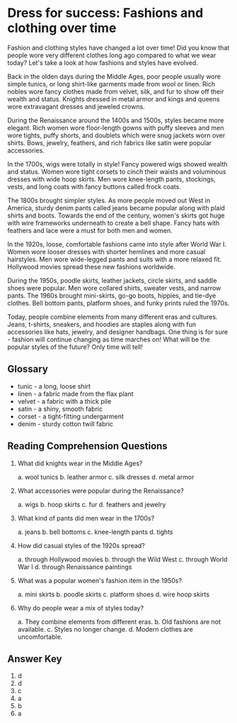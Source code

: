 # Dress for success: Fashions and clothing over time

Fashion and clothing styles have changed a lot over time! Did you know that people wore very different clothes long ago compared to what we wear today? Let's take a look at how fashions and styles have evolved.

Back in the olden days during the Middle Ages, poor people usually wore simple tunics, or long shirt-like garments made from wool or linen. Rich nobles wore fancy clothes made from velvet, silk, and fur to show off their wealth and status. Knights dressed in metal armor and kings and queens wore extravagant dresses and jeweled crowns.

During the Renaissance around the 1400s and 1500s, styles became more elegant. Rich women wore floor-length gowns with puffy sleeves and men wore tights, puffy shorts, and doublets which were snug jackets worn over shirts. Bows, jewelry, feathers, and rich fabrics like satin were popular accessories.

In the 1700s, wigs were totally in style! Fancy powered wigs showed wealth and status. Women wore tight corsets to cinch their waists and voluminous dresses with wide hoop skirts. Men wore knee-length pants, stockings, vests, and long coats with fancy buttons called frock coats.

The 1800s brought simpler styles. As more people moved out West in America, sturdy denim pants called jeans became popular along with plaid shirts and boots. Towards the end of the century, women's skirts got huge with wire frameworks underneath to create a bell shape. Fancy hats with feathers and lace were a must for both men and women.

In the 1920s, loose, comfortable fashions came into style after World War I. Women wore looser dresses with shorter hemlines and more casual hairstyles. Men wore wide-legged pants and suits with a more relaxed fit. Hollywood movies spread these new fashions worldwide.

During the 1950s, poodle skirts, leather jackets, circle skirts, and saddle shoes were popular. Men wore collared shirts, sweater vests, and narrow pants. The 1960s brought mini-skirts, go-go boots, hippies, and tie-dye clothes. Bell bottom pants, platform shoes, and funky prints ruled the 1970s.

Today, people combine elements from many different eras and cultures. Jeans, t-shirts, sneakers, and hoodies are staples along with fun accessories like hats, jewelry, and designer handbags. One thing is for sure - fashion will continue changing as time marches on! What will be the popular styles of the future? Only time will tell!

## Glossary

- tunic - a long, loose shirt
- linen - a fabric made from the flax plant
- velvet - a fabric with a thick pile
- satin - a shiny, smooth fabric
- corset - a tight-fitting undergarment
- denim - sturdy cotton twill fabric

## Reading Comprehension Questions

1. What did knights wear in the Middle Ages?

   a. wool tunics
   b. leather armor
   c. silk dresses
   d. metal armor

2. What accessories were popular during the Renaissance?

   a. wigs
   b. hoop skirts
   c. fur
   d. feathers and jewelry

3. What kind of pants did men wear in the 1700s?

   a. jeans
   b. bell bottoms
   c. knee-length pants
   d. tights

4. How did casual styles of the 1920s spread?

   a. through Hollywood movies
   b. through the Wild West
   c. through World War I
   d. through Renaissance paintings

5. What was a popular women's fashion item in the 1950s?

   a. mini skirts
   b. poodle skirts
   c. platform shoes
   d. wire hoop skirts

6. Why do people wear a mix of styles today?

   a. They combine elements from different eras.
   b. Old fashions are not available.
   c. Styles no longer change.
   d. Modern clothes are uncomfortable.

## Answer Key

1. d
2. d
3. c
4. a
5. b
6. a

